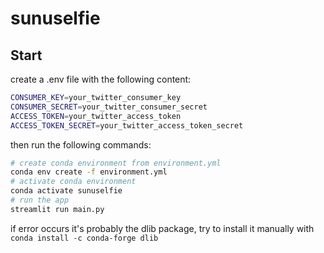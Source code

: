 # sunuselfie

## Start

create a .env file with the following content:

```bash
CONSUMER_KEY=your_twitter_consumer_key
CONSUMER_SECRET=your_twitter_consumer_secret
ACCESS_TOKEN=your_twitter_access_token
ACCESS_TOKEN_SECRET=your_twitter_access_token_secret
```

then run the following commands:

```bash
# create conda environment from environment.yml
conda env create -f environment.yml
# activate conda environment
conda activate sunuselfie
# run the app
streamlit run main.py
```

if error occurs it's probably the dlib package, try to install it manually with `conda install -c conda-forge dlib`
